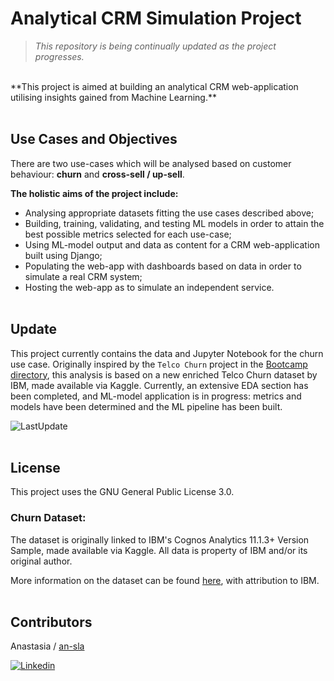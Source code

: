 # Analytical CRM Simulation Project

>_This repository is being continually updated as the project progresses._

<br>
**This project is aimed at building an analytical CRM web-application utilising insights gained from Machine Learning.**
<br></br>

## Use Cases and Objectives

There are two use-cases which will be analysed based on customer behaviour: **churn** and **cross-sell / up-sell**.

**The holistic aims of the project include:**
- Analysing appropriate datasets fitting the use cases described above;
- Building, training, validating, and testing ML models in order to attain the best possible metrics selected for each use-case;
- Using ML-model output and data as content for a CRM web-application built using Django;
- Populating the web-app with dashboards based on data in order to simulate a real CRM system;
- Hosting the web-app as to simulate an independent service.
<br></br>

## Update


This project currently contains the data and Jupyter Notebook for the churn use case. Originally inspired by the `Telco Churn` project in the [Bootcamp directory](https://github.com/an-sla/BootcampProjects), this analysis is based on a new enriched Telco Churn dataset by IBM, made available via Kaggle. Currently, an extensive EDA section has been completed, and ML-model application is in progress: metrics and models have been determined and the ML pipeline has been built.

![LastUpdate](https://img.shields.io/badge/Latest%20Update-07.02.23-green)
<br></br>

## License

This project uses the GNU General Public License 3.0.

### Churn Dataset:

The dataset is originally linked to IBM's Cognos Analytics 11.1.3+ Version Sample, made available via Kaggle. All data is property of IBM and/or its original author.

More information on the dataset can be found [here](https://www.kaggle.com/datasets/ylchang/telco-customer-churn-1113?select=Telco_customer_churn.xlsx), with attribution to IBM.
<br></br>

## Contributors

Anastasia / [an-sla](https://github.com/an-sla)

[![Linkedin](https://img.shields.io/badge/LinkedIn-0077B5?style=for-the-badge&logo=linkedin&logoColor=white)](https://www.linkedin.com/in/anastasia-slabucho-21b9b219b/)
